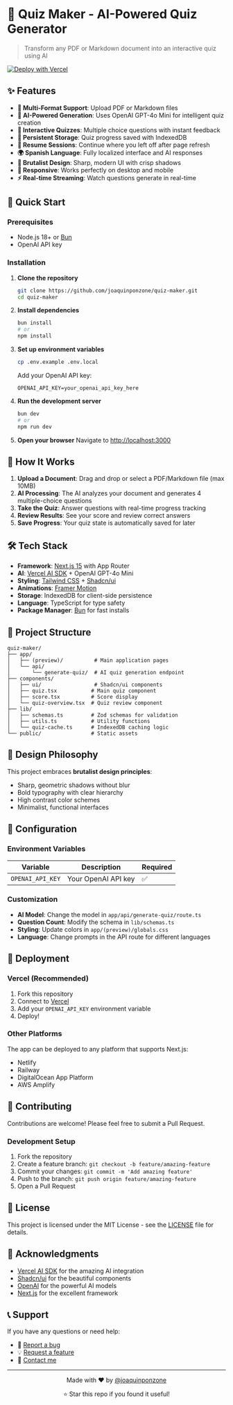 # 🧠 Quiz Maker - AI-Powered Quiz Generator

> Transform any PDF or Markdown document into an interactive quiz using AI

[![Deploy with Vercel](https://vercel.com/button)](https://vercel.com/new/clone?repository-url=https%3A%2F%2Fgithub.com%2Fjoaquinponzone%2Fquiz-maker&env=OPENAI_API_KEY&envDescription=OpenAI%20API%20Key%20for%20quiz%20generation&envLink=https%3A%2F%2Fplatform.openai.com%2Fapi-keys)

## ✨ Features

- **📄 Multi-Format Support**: Upload PDF or Markdown files
- **🤖 AI-Powered Generation**: Uses OpenAI GPT-4o Mini for intelligent quiz creation
- **🎯 Interactive Quizzes**: Multiple choice questions with instant feedback
- **💾 Persistent Storage**: Quiz progress saved with IndexedDB
- **🔄 Resume Sessions**: Continue where you left off after page refresh
- **🌍 Spanish Language**: Fully localized interface and AI responses
- **🎨 Brutalist Design**: Sharp, modern UI with crisp shadows
- **📱 Responsive**: Works perfectly on desktop and mobile
- **⚡ Real-time Streaming**: Watch questions generate in real-time

## 🚀 Quick Start

### Prerequisites

- Node.js 18+ or [Bun](https://bun.sh/)
- OpenAI API key

### Installation

1. **Clone the repository**
   ```bash
   git clone https://github.com/joaquinponzone/quiz-maker.git
   cd quiz-maker
   ```

2. **Install dependencies**
   ```bash
   bun install
   # or
   npm install
   ```

3. **Set up environment variables**
   ```bash
   cp .env.example .env.local
   ```
   
   Add your OpenAI API key:
   ```env
   OPENAI_API_KEY=your_openai_api_key_here
   ```

4. **Run the development server**
   ```bash
   bun dev
   # or
   npm run dev
   ```

5. **Open your browser**
   Navigate to [http://localhost:3000](http://localhost:3000)

## 🎯 How It Works

1. **Upload a Document**: Drag and drop or select a PDF/Markdown file (max 10MB)
2. **AI Processing**: The AI analyzes your document and generates 4 multiple-choice questions
3. **Take the Quiz**: Answer questions with real-time progress tracking
4. **Review Results**: See your score and review correct answers
5. **Save Progress**: Your quiz state is automatically saved for later

## 🛠️ Tech Stack

- **Framework**: [Next.js 15](https://nextjs.org/) with App Router
- **AI**: [Vercel AI SDK](https://sdk.vercel.ai/) + OpenAI GPT-4o Mini
- **Styling**: [Tailwind CSS](https://tailwindcss.com/) + [Shadcn/ui](https://ui.shadcn.com/)
- **Animations**: [Framer Motion](https://www.framer.com/motion/)
- **Storage**: IndexedDB for client-side persistence
- **Language**: TypeScript for type safety
- **Package Manager**: [Bun](https://bun.sh/) for fast installs

## 📁 Project Structure

```
quiz-maker/
├── app/
│   ├── (preview)/          # Main application pages
│   └── api/
│       └── generate-quiz/  # AI quiz generation endpoint
├── components/
│   ├── ui/                 # Shadcn/ui components
│   ├── quiz.tsx           # Main quiz component
│   ├── score.tsx          # Score display
│   └── quiz-overview.tsx  # Quiz review component
├── lib/
│   ├── schemas.ts         # Zod schemas for validation
│   ├── utils.ts           # Utility functions
│   └── quiz-cache.ts      # IndexedDB caching logic
└── public/                # Static assets
```

## 🎨 Design Philosophy

This project embraces **brutalist design principles**:
- Sharp, geometric shadows without blur
- Bold typography with clear hierarchy
- High contrast color schemes
- Minimalist, functional interfaces

## 🔧 Configuration

### Environment Variables

| Variable | Description | Required |
|----------|-------------|----------|
| `OPENAI_API_KEY` | Your OpenAI API key | ✅ |

### Customization

- **AI Model**: Change the model in `app/api/generate-quiz/route.ts`
- **Question Count**: Modify the schema in `lib/schemas.ts`
- **Styling**: Update colors in `app/(preview)/globals.css`
- **Language**: Change prompts in the API route for different languages

## 🚀 Deployment

### Vercel (Recommended)

1. Fork this repository
2. Connect to [Vercel](https://vercel.com)
3. Add your `OPENAI_API_KEY` environment variable
4. Deploy!

### Other Platforms

The app can be deployed to any platform that supports Next.js:
- Netlify
- Railway
- DigitalOcean App Platform
- AWS Amplify

## 🤝 Contributing

Contributions are welcome! Please feel free to submit a Pull Request.

### Development Setup

1. Fork the repository
2. Create a feature branch: `git checkout -b feature/amazing-feature`
3. Commit your changes: `git commit -m 'Add amazing feature'`
4. Push to the branch: `git push origin feature/amazing-feature`
5. Open a Pull Request

## 📄 License

This project is licensed under the MIT License - see the [LICENSE](LICENSE) file for details.

## 🙏 Acknowledgments

- [Vercel AI SDK](https://sdk.vercel.ai/) for the amazing AI integration
- [Shadcn/ui](https://ui.shadcn.com/) for the beautiful components
- [OpenAI](https://openai.com/) for the powerful AI models
- [Next.js](https://nextjs.org/) for the excellent framework

## 📞 Support

If you have any questions or need help:

- 🐛 [Report a bug](https://github.com/joaquinponzone/quiz-maker/issues)
- 💡 [Request a feature](https://github.com/joaquinponzone/quiz-maker/issues)
- 📧 [Contact me](https://github.com/joaquinponzone)

---

<div align="center">
  <p>Made with ❤️ by <a href="https://github.com/joaquinponzone">@joaquinponzone</a></p>
  <p>⭐ Star this repo if you found it useful!</p>
</div>

